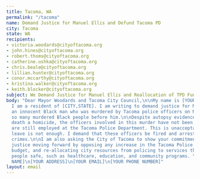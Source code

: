 ```yaml
---
title: Tacoma, WA
permalink: "/tacoma"
name: Demand Justice for Manuel Ellis and Defund Tacoma PD
city: Tacoma
state: WA
recipients:
- victoria.woodards@cityoftacoma.org
- john.hines@cityoftacoma.org
- robert.thoms@cityoftacoma.org
- catherine.ushka@cityoftacoma.org
- chris.beale@cityoftacoma.org
- lillian.hunter@cityoftacoma.org
- conor.mccarthy@cityoftacoma.org
- kristina.walker@cityoftacoma.org
- keith.blocker@cityoftacoma.org
subject: We Demand Justice for Manuel Ellis and Reallocation of TPD Funds
body: "Dear Mayor Woodards and Tacoma City Council,\n\nMy name is [YOUR NAME] and
  I am a resident of [CITY,STATE]. I am writing to demand justice for Manuel Ellis,
  an innocent Black man who was murdered by Tacoma police officers on March 3, and
  so many murdered Black people before him.\n\nDespite autopsy evidence ruling Ellis’
  death a homicide, the officers involved in this murder have not been charged and
  are still employed at the Tacoma Police Department. This is unacceptable. Administrative
  leave is not enough. I demand that these officers be fired and arrested for their
  crimes.\n\nI am also asking the City of Tacoma to show your commitment to racial
  justice moving forward by opposing any increase in the Tacoma Police Department’s
  budget, and re-allocating city resources from policing to services that keep Black
  people safe, such as healthcare, education, and community programs. \n\nThank you,\n[YOUR
  NAME]\n[YOUR ADDRESS]\n[YOUR EMAIL]\n[YOUR PHONE NUMBER]"
layout: email
---
```


